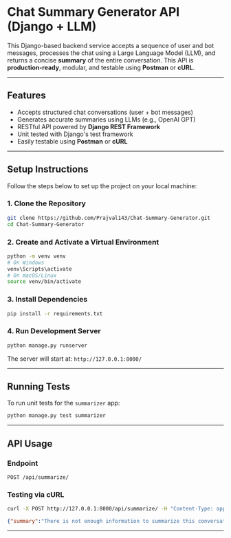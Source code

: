 # Chat Summary Generator API (Django + LLM)

This Django-based backend service accepts a sequence of user and bot messages, processes the chat using a Large Language Model (LLM), and returns a concise **summary** of the entire conversation. This API is **production-ready**, modular, and testable using **Postman** or **cURL**.

---

## Features

- Accepts structured chat conversations (user + bot messages)
- Generates accurate summaries using LLMs (e.g., OpenAI GPT)
- RESTful API powered by **Django REST Framework**
- Unit tested with Django's test framework
- Easily testable using **Postman** or **cURL**

---

## Setup Instructions

Follow the steps below to set up the project on your local machine:

### 1. Clone the Repository

```bash
git clone https://github.com/Prajval143/Chat-Summary-Generator.git
cd Chat-Summary-Generator
````

### 2. Create and Activate a Virtual Environment

```bash
python -m venv venv
# On Windows
venv\Scripts\activate
# On macOS/Linux
source venv/bin/activate
```

### 3. Install Dependencies

```bash
pip install -r requirements.txt
```

### 4. Run Development Server

```bash
python manage.py runserver
```

The server will start at: `http://127.0.0.1:8000/`

---

## Running Tests

To run unit tests for the `summarizer` app:

```bash
python manage.py test summarizer
```

---

## API Usage

### Endpoint

```
POST /api/summarize/
```


### Testing via cURL

```bash
curl -X POST http://127.0.0.1:8000/api/summarize/ -H "Content-Type: application/json" -d "{\"chat\": [{\"role\": \"user\", \"message\": \"Hi, I need help with my order.\"}, {\"role\": \"bot\", \"message\": \"Sure, can you provide your order ID?\"}]}"

```

```json
{"summary":"There is not enough information to summarize this conversation. The chat only contains two lines of text, and no specific details about the user's issue or order are provided."}
```

---


